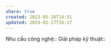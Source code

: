 ```yaml
---
share: true
created: 2023-05-26T14:51
updated: 2024-02-27T16:17
---
```

Nhu cầu công nghệ::
Giải pháp kỹ thuật::
